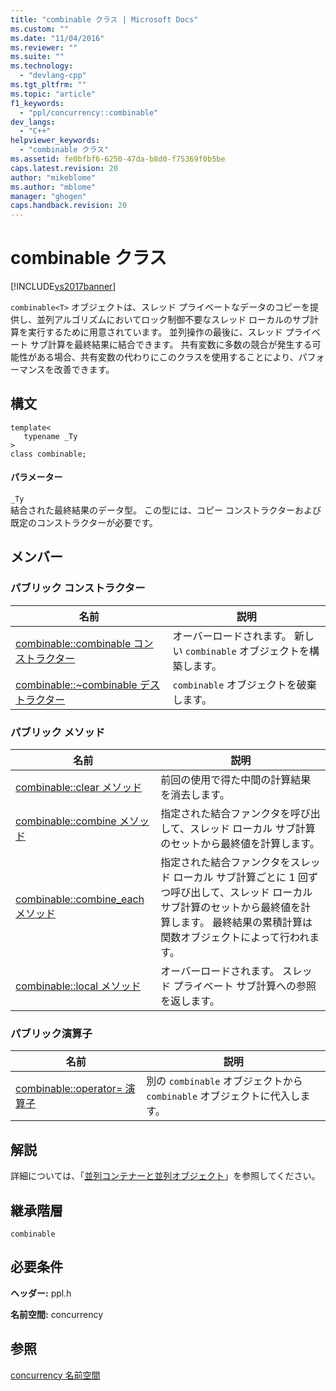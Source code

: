 ```yaml
---
title: "combinable クラス | Microsoft Docs"
ms.custom: ""
ms.date: "11/04/2016"
ms.reviewer: ""
ms.suite: ""
ms.technology: 
  - "devlang-cpp"
ms.tgt_pltfrm: ""
ms.topic: "article"
f1_keywords: 
  - "ppl/concurrency::combinable"
dev_langs: 
  - "C++"
helpviewer_keywords: 
  - "combinable クラス"
ms.assetid: fe0bfbf6-6250-47da-b8d0-f75369f0b5be
caps.latest.revision: 20
author: "mikeblome"
ms.author: "mblome"
manager: "ghogen"
caps.handback.revision: 20
---
```

# combinable クラス
[!INCLUDE[vs2017banner](../../../assembler/inline/includes/vs2017banner.md)]

`combinable<T>` オブジェクトは、スレッド プライベートなデータのコピーを提供し、並列アルゴリズムにおいてロック制御不要なスレッド ローカルのサブ計算を実行するために用意されています。  並列操作の最後に、スレッド プライベート サブ計算を最終結果に結合できます。  共有変数に多数の競合が発生する可能性がある場合、共有変数の代わりにこのクラスを使用することにより、パフォーマンスを改善できます。  
  
## 構文  
  
```  
template<  
   typename _Ty  
>  
class combinable;  
```  
  
#### パラメーター  
 `_Ty`  
 結合された最終結果のデータ型。  この型には、コピー コンストラクターおよび既定のコンストラクターが必要です。  
  
## メンバー  
  
### パブリック コンストラクター  
  
|名前|説明|  
|--------|--------|  
|[combinable::combinable コンストラクター](../Topic/combinable::combinable%20Constructor.md)|オーバーロードされます。  新しい `combinable` オブジェクトを構築します。|  
|[combinable::~combinable デストラクター](../Topic/combinable::~combinable%20Destructor.md)|`combinable` オブジェクトを破棄します。|  
  
### パブリック メソッド  
  
|名前|説明|  
|--------|--------|  
|[combinable::clear メソッド](../Topic/combinable::clear%20Method.md)|前回の使用で得た中間の計算結果を消去します。|  
|[combinable::combine メソッド](../Topic/combinable::combine%20Method.md)|指定された結合ファンクタを呼び出して、スレッド ローカル サブ計算のセットから最終値を計算します。|  
|[combinable::combine\_each メソッド](../Topic/combinable::combine_each%20Method.md)|指定された結合ファンクタをスレッド ローカル サブ計算ごとに 1 回ずつ呼び出して、スレッド ローカル サブ計算のセットから最終値を計算します。  最終結果の累積計算は関数オブジェクトによって行われます。|  
|[combinable::local メソッド](../Topic/combinable::local%20Method.md)|オーバーロードされます。  スレッド プライベート サブ計算への参照を返します。|  
  
### パブリック演算子  
  
|名前|説明|  
|--------|--------|  
|[combinable::operator\= 演算子](../Topic/combinable::operator=%20Operator.md)|別の `combinable` オブジェクトから `combinable` オブジェクトに代入します。|  
  
## 解説  
 詳細については、「[並列コンテナーと並列オブジェクト](../../../parallel/concrt/parallel-containers-and-objects.md)」を参照してください。  
  
## 継承階層  
 `combinable`  
  
## 必要条件  
 **ヘッダー:** ppl.h  
  
 **名前空間:** concurrency  
  
## 参照  
 [concurrency 名前空間](../../../parallel/concrt/reference/concurrency-namespace.md)
